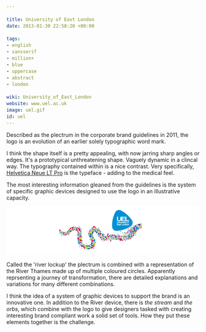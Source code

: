 ```yaml
---

title: University of East London
date: 2013-01-30 22:58:20 +00:00

tags:
- english
- sansserif
- million+
- blue
- uppercase
- abstract
- london

wiki: University_of_East_London
website: www.uel.ac.uk
image: uel.gif
id: uel
---
```


Described as the plectrum in the corporate brand guidelines in 2011, the logo is an evolution of an earlier solely typographic word mark.

I think the shape itself is a pretty appealing, with now jarring sharp angles or edges. It's a prototypical unthreatening shape. Vaguely dynamic in a clincal way. The typography contained within is a nice contrast. Very specifically,<a href="http://typedia.com/explore/typeface/helvetica-neue/"> Helvetica Neue LT Pro</a> is the typeface - adding to the medical feel.

The most interesting information gleaned from the guidelines is the system of specific graphic devices designed to use the logo in an illustrative capacity.

![UEL logo device](/images/logospotter/uel-lockup.gif)

Called the 'river lockup' the plectrum is combined with a representation of the River Thames made up of multiple coloured circles. Apparently reprsenting a journey of transformation, there are detailed explanations and variations for many different combinations.

I think the idea of a system of graphic devices to support the brand is an innovative one. In addition to the River device, there is <em>the stream </em> and <em>the orbs</em>, which combine with the logo to give designers tasked with creating interesting brand compliant work a solid set of tools. How they put these elements together is the challenge.
